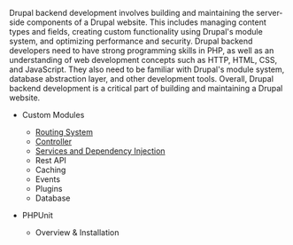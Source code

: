 Drupal backend development involves building and maintaining the server-side components of a Drupal website. This includes managing content types and fields, creating custom functionality using Drupal's module system, and optimizing performance and security. Drupal backend developers need to have strong programming skills in PHP, as well as an understanding of web development concepts such as HTTP, HTML, CSS, and JavaScript. They also need to be familiar with Drupal's module system, database abstraction layer, and other development tools. Overall, Drupal backend development is a critical part of building and maintaining a Drupal website.

- Custom Modules
  - [Routing System](routing-system.md)
  - [Controller](controller.md)
  - [Services and Dependency Injection](services-and-di.md)
  - Rest API
  - Caching
  - Events
  - Plugins
  - Database
  
- PHPUnit
  - Overview & Installation
